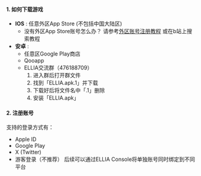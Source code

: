 #### 1. 如何下载游戏
- **IOS** : 任意外区App Store (不包括中国大陆区)
	- 没有外区App Store账号怎么办？
		请参考[外区账号注册教程](https://blog.csdn.net/GEFEICHEN/article/details/128261775?utm_medium=distribute.pc_relevant.none-task-blog-2~default~baidujs_baidulandingword~default-0-128261775-blog-130829955.235^v43^pc_blog_bottom_relevance_base3&spm=1001.2101.3001.4242.1&utm_relevant_index=3)
		或在b站上搜索教程
- **安卓** : 
	- 任意区Google Play商店
	- Qooapp
	- ELLIA交流群（476188709）
		1. 进入群后打开群文件
		2. 找到「ELLIA.apk.1」并下载
		3. 下载好后将文件名中「.1」删除
		4. 安装「ELLIA.apk」

#### 2. 注册账号
支持的登录方式有：
- Apple ID
- Google Play
- X (Twitter)
- 游客登录（不推荐）
后续可以通过ELLIA Console将单独账号同时绑定到不同平台


